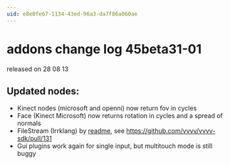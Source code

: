 ```yaml
---
uid: e8e0fe67-1134-43ed-96a3-da7f86a060ae
---
```


# addons change log 45beta31-01
released on 28 08 13  

## Updated nodes:
* Kinect nodes (microsoft and openni) now return fov in cycles  
* Face (Kinect Microsoft) now returns rotation in cycles and a spread of normals  
* <span class="node">FileStream (Irrklang)</span> by <span class="user"><a href="https://vvvv.org/users/readme" class="extURL" target="_blank">readme</a></span>, see https://github.com/vvvv/vvvv-sdk/pull/131  
* Gui plugins work again for single input, but multitouch mode is still buggy